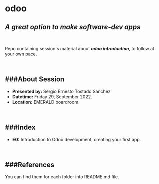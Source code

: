
**odoo**
========
_A great option to make software-dev apps_
------------------------------------------
       
<br/>

Repo containing session's material about _**odoo introduction**_, to follow at your own pace.

<br/>

###**About Session**
--------------------

- **Presented by:** Sergio Ernesto Tostado Sánchez
- **Datetime:** Friday 29, September 2022.
- **Location:** EMERALD boardroom.

<br/>

###**Index**
------------

- **E0:** Introduction to Odoo development, creating your first app.

<br/>

###**References**
-----------------

You can find them for each folder into README.md file.
